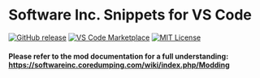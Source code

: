 # Software Inc. Snippets for VS Code

[![GitHub release](https://img.shields.io/badge/GitHub%20Release-V%201.0-ff5100.svg?style=for-the-badge)](https://github.com/Nicholas-LeClair/softinc-snippets/releases)
[![VS Code Marketplace](https://img.shields.io/badge/VS%20Code%20MarketPlace-V%201.0-246ee5.svg?style=for-the-badge)](https://marketplace.visualstudio.com/items?itemName=Nickal.softinc-snippets)
[![MIT License](https://img.shields.io/badge/License-MIT-e52424.svg?style=for-the-badge)](https://github.com/Nicholas-LeClair/softinc-snippets/blob/master/LICENSE)

#### Please refer to the mod documentation for a full understanding: https://softwareinc.coredumping.com/wiki/index.php/Modding
